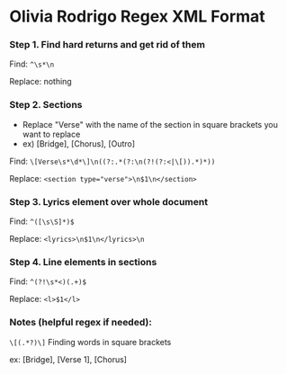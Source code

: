 # Olivia Rodrigo Regex XML Format


### Step 1. Find hard returns and get rid of them

Find: `^\s*\n` 

Replace: nothing


### Step 2. Sections 
* Replace "Verse" with the name of the section in square brackets you want to replace
* ex) [Bridge], [Chorus], [Outro]

Find: `\[Verse\s*\d*\]\n((?:.*(?:\n(?!(?:<|\[)).*)*))`

Replace: `<section type="verse">\n$1\n</section>`


### Step 3. Lyrics element over whole document

Find: `^([\s\S]*)$`

Replace: `<lyrics>\n$1\n</lyrics>\n`


### Step 4.  Line elements in sections

Find: `^(?!\s*<)(.+)$`

Replace: `<l>$1</l>`




### Notes (helpful regex if needed): 
 `\[(.*?)\]` Finding words in square brackets 
 
 ex: [Bridge], [Verse 1], [Chorus]